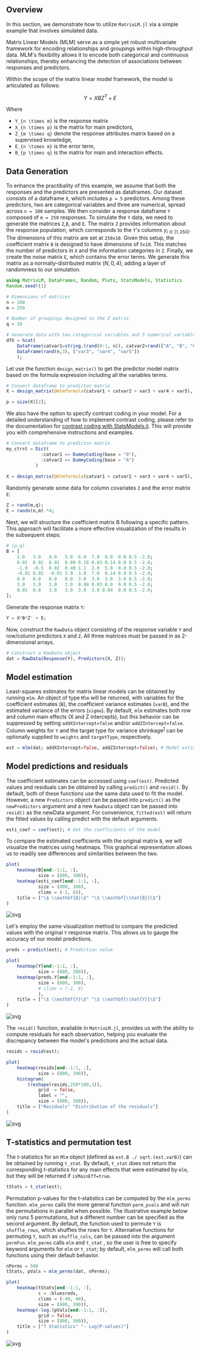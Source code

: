 ## Overview

In this section, we demonstrate how to utilize `MatrixLM.jl` via a simple example that involves simulated data.    
   
Matrix Linear Models (MLM) serve as a simple yet robust multivariate framework for encoding relationships and groupings within high-throughput data. MLM's flexibility allows it to encode both categorical and continuous relationships, thereby enhancing the detection of associations between responses and predictors.

Within the scope of the matrix linear model framework, the model is articulated as follows:

$$Y = XBZ^T+E$$

Where 
- ``Y_{n \times m}`` is the response matrix
- ``X_{n \times p}`` is the matrix for main predictors,
- ``Z_{m \times q}`` denote the response attributes matrix based on a supervised knowledge,
- ``E_{n \times m}`` is the error term, 
- ``B_{p \times q}`` is the matrix for main and interaction effects.


## Data Generation

To enhance the practibality of this example, we assume that both the responses and the predictors are presented as dataframes. 
Our dataset consists of a dataframe `X`, which includes `p = 5` predictors. Among these predictors, two are categorical variables and three are numerical, spread across `n = 100` samples. We then consider a response dataframe `Y` composed of `m = 250` responses. To simulate the `Y` data, we need to generate the matrices `Z`,`B`, and `E`. 
The matrix `Z` provides information about the response population, which corresponds to the `Y`'s columns $y_{i \in [1, 250]}$. The dimensions of this matrix are set at `250x10`.
Given this setup, the coefficient matrix `B` is designed to have dimensions of `5x10`. This matches the number of predictors in `X` and the information categories in `Z`. Finally, we create the noise matrix `E`, which contains the error terms. We generate this matrix as a normally-distributed matrix ($N, 0, 4$), adding a layer of randomness to our simulation.



```julia
using MatrixLM, DataFrames, Random, Plots, StatsModels, Statistics
Random.seed!(1)

# Dimensions of matrices 
n = 100
m = 250

# Number of groupings designed in the Z matrix
q = 10

# Generate data with two categorical variables and 3 numerical variables.
dfX = hcat(
    DataFrame(catvar1=string.(rand(0:1, n)), catvar2=rand(["A", "B", "C", "D"], n)), 
    DataFrame(rand(n,3), ["var3", "var4", "var5"])
    );
```

Let use the function `design_matrix()` to get the predictor model matrix based on the formula expression including all the variables terms.


```julia
# Convert dataframe to predicton matrix
X = design_matrix(@mlmformula(catvar1 + catvar2 + var3 + var4 + var5), dfX)

p = size(X)[2];
```

We also have the option to specify contrast coding in your model. For a detailed understanding of how to implement contrast coding, please refer to the documentation for [contrast coding with StatsModels.jl](https://juliastats.org/StatsModels.jl/stable/contrasts/#How-to-specify-contrast-coding). This will provide you with comprehensive instructions and examples.


```julia
# Convert dataframe to predicton matrix
my_ctrst = Dict(
             :catvar1 => DummyCoding(base = "0"),
             :catvar2 => DummyCoding(base = "A")
           )
           
X = design_matrix(@mlmformula(catvar1 + catvar2 + var3 + var4 + var5), dfX, my_ctrst);
```

Randomly generate some data for column covariates `Z` and the error matrix `E`:


```julia
Z = rand(m,q);
E = randn(n,m).*4;
```


Next, we will structure the coefficient matrix B following a specific pattern. This approach will facilitate a more effective visualization of the results in the subsequent steps:


```julia
# (p,q)
B = [
    2.0   3.0   4.0   5.0  6.0  7.0  8.0  0.0 0.5 -2.0;
    0.01  0.02  0.01  0.09 0.18 0.03 0.14 0.0 0.5 -2.0;
    -1.0  -0.5  0.02  0.49 1.1  2.0  5.0  0.0 0.5 -2.0;
    -0.01 0.02  -0.01 3.0  3.0  7.0  0.14 0.0 0.5 -2.0;
    0.0   0.0   0.0   0.0  3.0  3.0  3.0  3.0 0.5 -2.0;
    3.0   3.0   3.0   3.0  0.08 0.03 0.0  0.0 0.5 -2.0;
    0.01  0.0   3.0   3.0  3.0  3.0 0.04  0.0 0.5 -2.0;
];
```

Generate the response matrix `Y`:


```julia
Y = X*B*Z' + E;
```

Now, construct the `RawData` object consisting of the response variable `Y` and row/column predictors `X` and `Z`. All three matrices must be passed in as 2-dimensional arrays.


```julia
# Construct a RawData object
dat = RawData(Response(Y), Predictors(X, Z));
```

## Model estimation

Least-squares estimates for matrix linear models can be obtained by running `mlm`. An object of type `Mlm` will be returned, with variables for the coefficient estimates (`B`), the coefficient variance estimates (`varB`), and the estimated variance of the errors (`sigma`). By default, `mlm` estimates both row and column main effects (X and Z intercepts), but this behavior can be suppressed by setting `addXIntercept=false` and/or `addZIntercept=false`. Column weights for `Y` and the target type for variance shrinkage<sup>[1](#myfootnote1)</sup> can be optionally supplied to `weights` and `targetType`, respectively. 


```julia
est = mlm(dat; addXIntercept=false, addZIntercept=false); # Model estimation
```

## Model predictions and residuals

The coefficient estimates can be accessed using `coef(est)`. Predicted values and residuals can be obtained by calling `predict()` and `resid()`. By default, both of these functions use the same data used to fit the model. However, a new `Predictors` object can be passed into `predict()` as the `newPredictors` argument and a new `RawData` object can be passed into `resid()` as the newData argument. For convenience, `fitted(est)` will return the fitted values by calling predict with the default arguments.


```julia
esti_coef = coef(est); # Get the coefficients of the model
```

To compare the estimated coefficients with the original matrix `B`, we will visualize the matrices using heatmaps. This graphical representation allows us to readily see differences and similarities between the two.


```julia
plot(
    heatmap(B[end:-1:1, :], 
            size = (800, 300)),     
    heatmap(esti_coef[end:-1:1, :], 
            size = (800, 300), 
            clims = (-2, 8)),     
    title = ["\$ \\mathbf{B}\$" "\$ \\mathbf{\\hat{B}}\$"]
)

```

![svg](../images/output_22_0_getting_started.svg)


Let's employ the same visualization method to compare the predicted values with the original `Y` response matrix. This allows us to gauge the accuracy of our model predictions.


```julia
preds = predict(est); # Prediction value
```


```julia
plot(
    heatmap(Y[end:-1:1, :], 
            size = (800, 300)),     
    heatmap(preds.Y[end:-1:1, :], 
            size = (800, 300), 
            # clims = (-2, 8)
            ),     
    title = ["\$ \\mathbf{Y}\$" "\$ \\mathbf{\\hat{Y}}\$"]
)
```

![svg](../images/output_25_0_getting_started.svg)


The `resid()` function, available in `MatrixLM.jl`, provides us with the ability to compute residuals for each observation, helping you evaluate the discrepancy between the model's predictions and the actual data.


```julia
resids = resid(est);
```


```julia
plot(
    heatmap(resids[end:-1:1, :], 
            size = (800, 300)),     
    histogram(
        (reshape(resids,250*100,1)),
            grid  = false,
            label = "",
            size = (800, 300)),     
    title = ["Residuals" "Distribution of the residuals"]
)
```

![svg](../images/output_28_0_getting_started.svg)


## T-statistics and permutation test

The t-statistics for an `Mlm` object (defined as `est.B ./ sqrt.(est.varB)`) can be obtained by running `t_stat`. By default, `t_stat` does not return the corresponding t-statistics for any main effects that were estimated by `mlm`, but they will be returned if `isMainEff=true`.


```julia
tStats = t_stat(est);
```

Permutation p-values for the t-statistics can be computed by the `mlm_perms` function. `mlm_perms` calls the more general function `perm_pvals` and will run the permutations in parallel when possible. The illustrative example below only runs 5 permutations, but a different number can be specified as the second argument. By default, the function used to permute `Y` is `shuffle_rows`, which shuffles the rows for `Y`. Alternative functions for permuting `Y`, such as `shuffle_cols`, can be passed into the argument `permFun`. `mlm_perms` calls `mlm` and `t_stat` , so the user is free to specify keyword arguments for `mlm` or `t_stat`; by default, `mlm_perms` will call both functions using their default behavior.


```julia
nPerms = 500
tStats, pVals = mlm_perms(dat, nPerms);
```


```julia
plot(
    heatmap(tStats[end:-1:1, :],
            c = :bluesreds,
            clims = (-40, 40),
            size = (800, 300)),  
    heatmap(-log.(pVals[end:-1:1, :]),
            grid = false,    
            size = (800, 300)),       
    title = ["T Statistics" "- Log(P-values)"]
)
```

![svg](../images/output_34_0_getting_started.svg)
